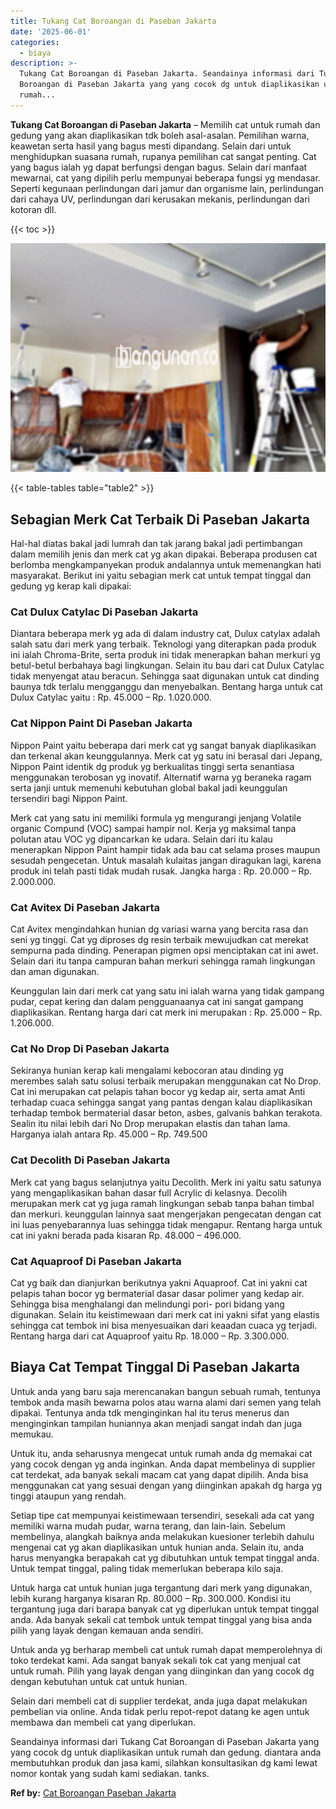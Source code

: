 ```yaml
---
title: Tukang Cat Boroangan di Paseban Jakarta
date: '2025-06-01'
categories:
  - biaya
description: >-
  Tukang Cat Boroangan di Paseban Jakarta. Seandainya informasi dari Tukang Cat
  Boroangan di Paseban Jakarta yang yang cocok dg untuk diaplikasikan untuk
  rumah...
---
```


**Tukang Cat Boroangan di Paseban Jakarta** – Memilih cat untuk rumah dan gedung yang akan diaplikasikan tdk boleh asal-asalan. Pemilihan warna, keawetan serta hasil yang bagus mesti dipandang. Selain dari untuk menghidupkan suasana rumah, rupanya pemilihan cat sangat penting. Cat yang bagus ialah yg dapat berfungsi dengan bagus. Selain dari manfaat mewarnai, cat yang dipilih perlu mempunyai beberapa fungsi yg mendasar. Seperti kegunaan perlindungan dari jamur dan organisme lain, perlindungan dari cahaya UV, perlindungan dari kerusakan mekanis, perlindungan dari kotoran dll.

{{< toc >}}

![Tukang Cat Boroangan di Paseban Jakarta](/images/jasa-cat-murah27.png)

{{< table-tables table="table2" >}}

## Sebagian Merk Cat Terbaik Di Paseban Jakarta

Hal-hal diatas bakal jadi lumrah dan tak jarang bakal jadi pertimbangan dalam memilih jenis dan merk cat yg akan dipakai. Beberapa produsen cat berlomba mengkampanyekan produk andalannya untuk memenangkan hati masyarakat. Berikut ini yaitu sebagian merk cat untuk tempat tinggal dan gedung yg kerap kali dipakai:

### Cat Dulux Catylac Di Paseban Jakarta

Diantara beberapa merk yg ada di dalam industry cat, Dulux catylax adalah salah satu dari merk yang terbaik. Teknologi yang diterapkan pada produk ini ialah Chroma-Brite, serta produk ini tidak menerapkan bahan merkuri yg betul-betul berbahaya bagi lingkungan. Selain itu bau dari cat Dulux Catylac tidak menyengat atau beracun. Sehingga saat digunakan untuk cat dinding baunya tdk terlalu mengganggu dan menyebalkan. Bentang harga untuk cat Dulux Catylac yaitu : Rp. 45.000 – Rp. 1.020.000.

### Cat Nippon Paint Di Paseban Jakarta

Nippon Paint yaitu beberapa dari merk cat yg sangat banyak diaplikasikan dan terkenal akan keunggulannya. Merk cat yg satu ini berasal dari Jepang, Nippon Paint identik dg produk yg berkualitas tinggi serta senantiasa menggunakan terobosan yg inovatif. Alternatif warna yg beraneka ragam serta janji untuk memenuhi kebutuhan global bakal jadi keunggulan tersendiri bagi Nippon Paint.

Merk cat yang satu ini memiliki formula yg mengurangi jenjang Volatile organic Compund (VOC) sampai hampir nol. Kerja yg maksimal tanpa polutan atau VOC yg dipancarkan ke udara. Selain dari itu kalau menerapkan Nippon Paint hampir tidak ada bau cat selama proses maupun sesudah pengecetan. Untuk masalah kulaitas jangan diragukan lagi, karena produk ini telah pasti tidak mudah rusak. Jangka harga : Rp. 20.000 – Rp. 2.000.000.

### Cat Avitex Di Paseban Jakarta

Cat Avitex mengindahkan hunian dg variasi warna yang bercita rasa dan seni yg tinggi. Cat yg diproses dg resin terbaik mewujudkan cat merekat sempurna pada dinding. Penerapan pigmen opsi menciptakan cat ini awet. Selain dari itu tanpa campuran bahan merkuri sehingga ramah lingkungan dan aman digunakan.

Keunggulan lain dari merk cat yang satu ini ialah warna yang tidak gampang pudar, cepat kering dan dalam pengguanaanya cat ini sangat gampang diaplikasikan. Rentang harga dari cat merk ini merupakan : Rp. 25.000 – Rp. 1.206.000.

### Cat No Drop Di Paseban Jakarta

Sekiranya hunian kerap kali mengalami kebocoran atau dinding yg merembes salah satu solusi terbaik merupakan menggunakan cat No Drop. Cat ini merupakan cat pelapis tahan bocor yg kedap air, serta amat Anti terhadap cuaca sehingga sangat yang pantas dengan kalau diaplikasikan terhadap tembok bermaterial dasar beton, asbes, galvanis bahkan terakota. Sealin itu nilai lebih dari No Drop merupakan elastis dan tahan lama. Harganya ialah antara Rp. 45.000 – Rp. 749.500

### Cat Decolith Di Paseban Jakarta

Merk cat yang bagus selanjutnya yaitu Decolith. Merk ini yaitu satu satunya yang mengaplikasikan bahan dasar full Acrylic di kelasnya. Decolih merupakan merk cat yg juga ramah lingkungan sebab tanpa bahan timbal dan merkuri. keunggulan lainnya saat mengerjakan pengecatan dengan cat ini luas penyebarannya luas sehingga tidak mengapur. Rentang harga untuk cat ini yakni berada pada kisaran Rp. 48.000 – 496.000.

### Cat Aquaproof Di Paseban Jakarta

Cat yg baik dan dianjurkan berikutnya yakni Aquaproof. Cat ini yakni cat pelapis tahan bocor yg bermaterial dasar dasar polimer yang kedap air. Sehingga bisa menghalangi dan melindungi pori- pori bidang yang digunakan. Selain itu keistimewaan dari merk cat ini yakni sifat yang elastis sehingga cat tembok ini bisa menyesuaikan dari keaadan cuaca yg terjadi. Rentang harga dari cat Aquaproof yaitu Rp. 18.000 – Rp. 3.300.000.

## Biaya Cat Tempat Tinggal Di Paseban Jakarta

Untuk anda yang baru saja merencanakan bangun sebuah rumah, tentunya tembok anda masih bewarna polos atau warna alami dari semen yang telah dipakai. Tentunya anda tdk menginginkan hal itu terus menerus dan menginginkan tampilan huniannya akan menjadi sangat indah dan juga memukau.

Untuk itu, anda seharusnya mengecat untuk rumah anda dg memakai cat yang cocok dengan yg anda inginkan. Anda dapat membelinya di supplier cat terdekat, ada banyak sekali macam cat yang dapat dipilih. Anda bisa menggunakan cat yang sesuai dengan yang diinginkan apakah dg harga yg tinggi ataupun yang rendah.

Setiap tipe cat mempunyai keistimewaan tersendiri, sesekali ada cat yang memiliki warna mudah pudar, warna terang, dan lain-lain. Sebelum membelinya, alangkah baiknya anda melakukan kuesioner terlebih dahulu mengenai cat yg akan diaplikasikan untuk hunian anda. Selain itu, anda harus menyangka berapakah cat yg dibutuhkan untuk tempat tinggal anda. Untuk tempat tinggal, paling tidak memerlukan beberapa kilo saja.

Untuk harga cat untuk hunian juga tergantung dari merk yang digunakan, lebih kurang harganya kisaran Rp. 80.000 – Rp. 300.000. Kondisi itu tergantung juga dari barapa banyak cat yg diperlukan untuk tempat tinggal anda. Ada banyak sekali cat tembok untuk tempat tinggal yang bisa anda pilih yang layak dengan kemauan anda sendiri.

Untuk anda yg berharap membeli cat untuk rumah dapat memperolehnya di toko terdekat kami. Ada sangat banyak sekali tok cat yang menjual cat untuk rumah. Pilih yang layak dengan yang diinginkan dan yang cocok dg dengan kebutuhan untuk cat untuk hunian.

Selain dari membeli cat di supplier terdekat, anda juga dapat melakukan pembelian via online. Anda tidak perlu repot-repot datang ke agen untuk membawa dan membeli cat yang diperlukan.

Seandainya informasi dari Tukang Cat Boroangan di Paseban Jakarta yang yang cocok dg untuk diaplikasikan untuk rumah dan gedung. diantara anda membutuhkan produk dan jasa kami, silahkan konsultasikan dg kami lewat nomor kontak yang sudah kami sediakan. tanks.

**Ref by:** [Cat Boroangan Paseban Jakarta](https://id.wikipedia.org/wiki/Cat)
